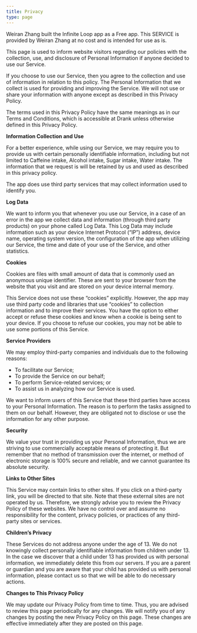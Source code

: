 ```yaml
---
title: Privacy
type: page
---
```


<p> Weiran Zhang built the Infinite Loop app as a Free app. This SERVICE is provided by Weiran Zhang at no cost and is intended for use as is.
    </p> <p>This page is used to inform website visitors regarding our policies with the collection, use, and
      disclosure of Personal Information if anyone decided to use our Service.
    </p> <p>If you choose to use our Service, then you agree to the collection and use of information in relation
      to this policy. The Personal Information that we collect is used for providing and improving the
      Service. We will not use or share your information with anyone except as described
      in this Privacy Policy.
    </p> <p>The terms used in this Privacy Policy have the same meanings as in our Terms and Conditions, which is accessible
      at Drank unless otherwise defined in this Privacy Policy.
    </p> <p><strong>Information Collection and Use</strong></p> <p>For a better experience, while using our Service, we may require you to provide us with certain
      personally identifiable information, including but not limited to Caffeine intake, Alcohol intake, Sugar intake, Water intake. The information that we request is will be retained by us and used as described in this privacy policy.
    </p> <p>The app does use third party services that may collect information used to identify you.</p> <!----> <p><strong>Log Data</strong></p> <p> We want to inform you that whenever you use our Service, in a case of an
      error in the app we collect data and information (through third party products) on your phone
      called Log Data. This Log Data may include information such as your device Internet Protocol (“IP”) address,
      device name, operating system version, the configuration of the app when utilizing our Service,
      the time and date of your use of the Service, and other statistics.
    </p> <p><strong>Cookies</strong></p> <p>Cookies are files with small amount of data that is commonly used an anonymous unique identifier. These
      are sent to your browser from the website that you visit and are stored on your device internal memory.
    </p> <p>This Service does not use these “cookies” explicitly. However, the app may use third party code and libraries
      that use “cookies” to collection information and to improve their services. You have the option to either
      accept or refuse these cookies and know when a cookie is being sent to your device. If you choose to
      refuse our cookies, you may not be able to use some portions of this Service.
    </p> <p><strong>Service Providers</strong></p> <p> We may employ third-party companies and individuals due to the following reasons:</p> <ul><li>To facilitate our Service;</li> <li>To provide the Service on our behalf;</li> <li>To perform Service-related services; or</li> <li>To assist us in analyzing how our Service is used.</li></ul> <p> We want to inform users of this Service that these third parties have access to your
      Personal Information. The reason is to perform the tasks assigned to them on our behalf. However, they
      are obligated not to disclose or use the information for any other purpose.
    </p> <p><strong>Security</strong></p> <p> We value your trust in providing us your Personal Information, thus we are striving
      to use commercially acceptable means of protecting it. But remember that no method of transmission over
      the internet, or method of electronic storage is 100% secure and reliable, and we cannot guarantee
      its absolute security.
    </p> <p><strong>Links to Other Sites</strong></p> <p>This Service may contain links to other sites. If you click on a third-party link, you will be directed
      to that site. Note that these external sites are not operated by us. Therefore, we strongly
      advise you to review the Privacy Policy of these websites. We have no control over
      and assume no responsibility for the content, privacy policies, or practices of any third-party sites
      or services.
    </p> <p><strong>Children’s Privacy</strong></p> <p>These Services do not address anyone under the age of 13. We do not knowingly collect
      personally identifiable information from children under 13. In the case we discover that a child
      under 13 has provided us with personal information, we immediately delete this from
      our servers. If you are a parent or guardian and you are aware that your child has provided us with personal
      information, please contact us so that we will be able to do necessary actions.
    </p> <p><strong>Changes to This Privacy Policy</strong></p> <p> We may update our Privacy Policy from time to time. Thus, you are advised to review
      this page periodically for any changes. We will notify you of any changes by posting
      the new Privacy Policy on this page. These changes are effective immediately after they are posted on
      this page.
    </p>
